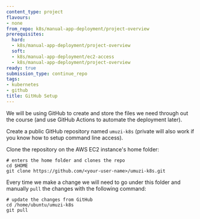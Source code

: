 ```yaml
---
content_type: project
flavours:
- none
from_repo: k8s/manual-app-deployment/project-overview
prerequisites:
  hard:
  - k8s/manual-app-deployment/project-overview
  soft:
  - k8s/manual-app-deployment/ec2-access
  - k8s/manual-app-deployment/project-overview
ready: true
submission_type: continue_repo
tags:
- kubernetes
- github
title: GitHub Setup
---
```


We will be using GitHub to create and store the files we need through out the course (and use GitHub Actions to automate the deployment later).

Create a public GitHub repository named `umuzi-k8s` (private will also work if you know how to setup command line access).

Clone the repository on the AWS EC2 instance's home folder:

```
# enters the home folder and clones the repo
cd $HOME
git clone https://github.com/<your-user-name>/umuzi-k8s.git
```

Every time we make a change we will need to go under this folder and manually `pull` the changes with the following command:

```
# update the changes from GitHub
cd /home/ubuntu/umuzi-k8s
git pull
```